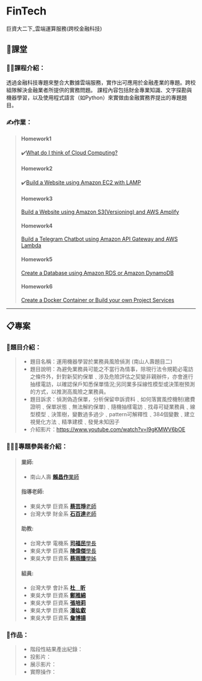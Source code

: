 FinTech
============
巨資大二下_雲端運算服務(跨校金融科技)


## :book:課堂
### :woman_teacher:課程介紹：
透過金融科技專題來整合大數據雲端服務，實作出可應用於金融產業的專題。跨校組隊解決金融業者所提供的實務問題。
課程內容包括財金專業知識、文字探勘與機器學習，以及使用程式語言（如Python）來實做由金融實務界提出的專題題目。
### :writing_hand:作業：
> #### Homework1
> :heavy_check_mark:[What do I think of Cloud Computing?](https://github.com/Yasmine-Cheng/FinTech/blob/main/HW1/README.md)
> #### Homework2
> :heavy_check_mark:[Build a Website using Amazon EC2 with LAMP](https://youtu.be/nc-AM8binXY)
> #### Homework3
> [Build a Website using Amazon S3(Versioning) and AWS Amplify]()
> #### Homework4
> [Build a Telegram Chatbot using Amazon API Gateway and AWS Lambda]()
> #### Homework5
> [Create a Database using Amazon RDS or Amazon DynamoDB]()
> #### Homework6
> [Create a Docker Container or Build your own Project Services]()

---

## :clipboard:專案
### :speech_balloon:題目介紹：
> - 題目名稱：運用機器學習於業務員風險偵測 (南山人壽題目二)
> - 題目說明：為避免業務員可能之不當行為情事，除現行法令規範必電訪之條件外，針對新契約保單﹑涉及危險評估之契變非親辦件，亦會進行抽樣電訪，以確認保戶知悉保單情況;另同業多採線性模型或決策樹預測的方式，以推測高風險之業務員。
> - 題目訴求：偵測偽造保單，分析保留申訴資料﹑如何落實風控機制(繳費證明﹑保單狀態﹑無法解約保單)﹑隨機抽樣電訪﹑找尋可疑業務員﹑線型模型﹑決策樹，變數過多過少﹑pattern可解釋性﹑384個變數﹑建立視覺化方法﹑精準建模﹑發覺未知因子
> - 介紹影片：https://www.youtube.com/watch?v=l9gKMWV6bOE
### :people_holding_hands:專題參與者介紹：
> #### 業師:
> - 南山人壽 [**賴昌作**業師]()
> #### 指導老師:
> - 東吳大學 巨資系 [**蔡芸琤**老師](https://github.com/pecu)
> - 台灣大學 財金系 [**石百達**老師]()
> #### 助教:
> - 台灣大學 電機系 [**司福民**學長]()
> - 東吳大學 巨資系 [**陳偉傑**學長](https://github.com/sefx5ever)
> - 東吳大學 巨資系 [**蔡雨臻**學姊]()
> #### 組員:
> - 台灣大學 會計系 [**杜&nbsp;&nbsp;&nbsp;&nbsp;昕**]()
> - 東吳大學 巨資系 [**鄭雅綿**](https://github.com/Yasmine-Cheng)
> - 東吳大學 巨資系 [**張培莉**]()
> - 東吳大學 巨資系 [**潘竑叡**]()
> - 東吳大學 巨資系 [**詹博揚**]()
### :clap:作品：
> - 階段性結果產出紀錄：[]()
> - 投影片：[]()
> - 展示影片：[]()
> - 實際操作：[]()

